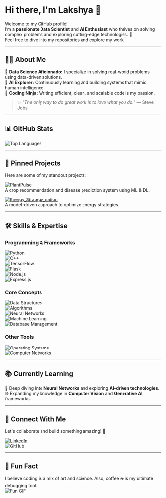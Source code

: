 # Hi there, I'm **Lakshya** 👋  
Welcome to my GitHub profile!  
I’m a **passionate Data Scientist** and **AI Enthusiast** who thrives on solving complex problems and exploring cutting-edge technologies. 🚀  
Feel free to dive into my repositories and explore my work!  

---

## 🧑‍💻 **About Me**  
🔹 **Data Science Aficionado:** I specialize in solving real-world problems using data-driven solutions.  
🔹 **AI Explorer:** Continuously learning and building systems that mimic human intelligence.  
🔹 **Coding Ninja:** Writing efficient, clean, and scalable code is my passion.  

> ✨ *"The only way to do great work is to love what you do."* — Steve Jobs  

---

## 📊 **GitHub Stats**  
![Top Languages](https://github-readme-stats.vercel.app/api/top-langs/?username=Vishu011&layout=compact&theme=radical)  

---

## 📌 **Pinned Projects**  
Here are some of my standout projects:  

[![PlantPulse](https://github-readme-stats.vercel.app/api/pin/?username=Vishu011&repo=PlantPulse&theme=radical)](https://github.com/Vishu011/PlantPulse)  
A crop recommendation and disease prediction system using ML & DL.

[![Energy_Strategy_nation](https://github-readme-stats.vercel.app/api/pin/?username=Vishu011&repo=Energy_Strategy_nation&theme=radical)](https://github.com/Vishu011/Energy_Strategy_nation)  
A model-driven approach to optimize energy strategies.

---

## 🛠 **Skills & Expertise**  
### **Programming & Frameworks**  
![Python](https://img.shields.io/badge/-Python-3776AB?style=flat&logo=python&logoColor=white)  
![C++](https://img.shields.io/badge/-C++-00599C?style=flat&logo=c%2b%2b&logoColor=white)  
![TensorFlow](https://img.shields.io/badge/-TensorFlow-FF6F00?style=flat&logo=tensorflow&logoColor=white)  
![Flask](https://img.shields.io/badge/-Flask-000000?style=flat&logo=flask)  
![Node.js](https://img.shields.io/badge/-Node.js-339933?style=flat&logo=node.js)  
![Express.js](https://img.shields.io/badge/-Express.js-000000?style=flat&logo=express&logoColor=white)

### **Core Concepts**  
![Data Structures](https://img.shields.io/badge/-Data%20Structures-4CAF50?style=flat&logo=data%20structures)  
![Algorithms](https://img.shields.io/badge/-Algorithms-FF6F00?style=flat&logo=algorithms)  
![Neural Networks](https://img.shields.io/badge/-Neural%20Networks-8A2BE2?style=flat&logo=deep-learning)  
![Machine Learning](https://img.shields.io/badge/-Machine%20Learning-00BFFF?style=flat&logo=machine-learning)  
![Database Management](https://img.shields.io/badge/-DBMS-FFD700?style=flat&logo=mysql&logoColor=black)  

### **Other Tools**  
![Operating Systems](https://img.shields.io/badge/-OS-007ACC?style=flat&logo=windows&logoColor=white)  
![Computer Networks](https://img.shields.io/badge/-CN-00BFFF?style=flat&logo=network-wired)

---

## 📚 **Currently Learning**  
🚀 Deep diving into **Neural Networks** and exploring **AI-driven technologies**.  
🌐 Expanding my knowledge in **Computer Vision** and **Generative AI** frameworks.  

---

## 🤝 **Connect With Me**  
Let's collaborate and build something amazing! 🌟  

[![LinkedIn](https://img.shields.io/badge/-LinkedIn-0A66C2?style=flat&logo=linkedin&logoColor=white)](https://www.linkedin.com/in/lakshya-dadhich-63208123b)  
[![GitHub](https://img.shields.io/badge/-GitHub-171515?style=flat&logo=github&logoColor=white)](https://github.com/Vishu011)  

---

## 🎉 **Fun Fact**  
I believe coding is a mix of art and science. Also, coffee ☕ is my ultimate debugging tool.  
![Fun GIF](https://media.giphy.com/media/JIX9t2j0ZTN9S/giphy.gif)
